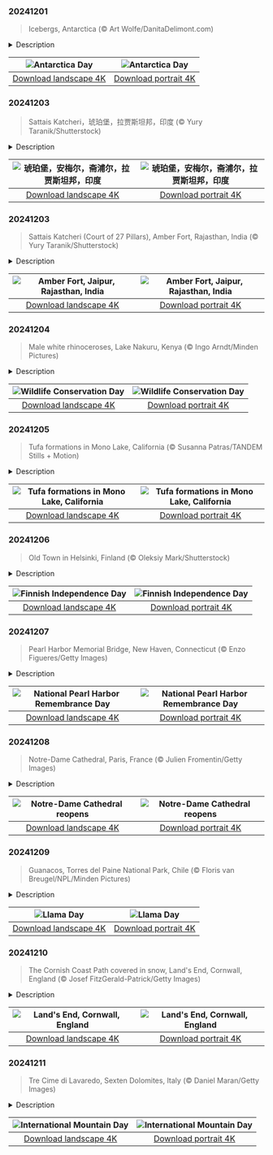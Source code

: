 

### 20241201

> Icebergs, Antarctica (© Art Wolfe/DanitaDelimont.com)

<details>
<summary>Description</summary>

> Today, Antarctica Day shines a spotlight on one of the world's most remarkable international agreements—the Antarctic Treaty. Signed in 1959 by 12 nations, this treaty designated the entire continent as a demilitarized zone, with a special focus on promoting scientific research and collaboration.. This day honors the spirit of global cooperation, reminding us of the collective responsibility to protect the planet's last great wilderness.
> 
> The name 'Antarctica' is derived from the ancient Greek word 'antarktikos,' meaning opposite the Arctic. The concept of an 'Antarctic region' was first mentioned by Greek philosopher Aristotle around 350 BCE. Despite this early reference, it wasn't until the 19th century that humans actually laid eyes on Antarctica. It is the coldest, driest, and windiest of the Earth's continents, with temperatures plunging as low as -112 degrees Fahrenheit. Vast ice sheets and glaciers found here hold about 70% of the world's fresh water. The waters are dotted with icebergs, as seen in today's image, which drift across the Southern Ocean and gradually melt over time. Species like Emperor and Adélie penguins, along with seals, mites, roundworms, and moss piglets, have made this icy habitat their permanent home.
> 
> 

</details>

| ![Antarctica Day](https://cn.bing.com/th?id=OHR.IcebergsAntarctica_EN-US6829804691_UHD.jpg&pid=hp&w=400&h=224&rs=1&c=4) | ![Antarctica Day](https://cn.bing.com/th?id=OHR.IcebergsAntarctica_EN-US6829804691_1080x1920.jpg&pid=hp&w=155&h=315&rs=1&c=4) |
|:---------:|:---------:|
| [Download landscape 4K](https://cn.bing.com/th?id=OHR.IcebergsAntarctica_EN-US6829804691_UHD.jpg) | [Download portrait 4K](https://cn.bing.com/th?id=OHR.IcebergsAntarctica_EN-US6829804691_1080x1920.jpg) |

### 20241203

> Sattais Katcheri，琥珀堡，拉贾斯坦邦，印度 (© Yury Taranik/Shutterstock)

<details>
<summary>Description</summary>

> 漫步在印度拉贾斯坦邦斋浦尔地区的街道上，你会被宏伟的宫殿和高耸的堡垒所吸引，它们塑造了该地区的景观。其中最引人注目的是琥珀堡，它坐落在距离斋浦尔主城约7英里的一座小山上。在这座堡垒华丽的城墙内有一个名为“Sattais Katcheri”的建筑，意思是“27根柱子的宫廷”，这就是今天图片中的建筑。琥珀堡建于1592年，曾是该地区统治者的居所。琥珀堡以其独特的印度神庙、拉杰普特和莫卧儿建筑风格而闻名，由淡黄色和粉红色砂岩以及白色大理石建成。这座杰作共分四层，每层都有自己的庭院。每晚的灯光音响秀将城堡的魅力展现得淋漓尽致。作为联合国教科文组织认定的世界遗产，琥珀堡可以让游客尽情探索其丰富的历史和皇家风范。
> 
> 
> 
> 

</details>

| ![琥珀堡，安梅尔，斋浦尔，拉贾斯坦邦，印度](https://cn.bing.com/th?id=OHR.JaipurFort_ZH-CN3891828158_UHD.jpg&pid=hp&w=400&h=224&rs=1&c=4) | ![琥珀堡，安梅尔，斋浦尔，拉贾斯坦邦，印度](https://cn.bing.com/th?id=OHR.JaipurFort_ZH-CN3891828158_1080x1920.jpg&pid=hp&w=155&h=315&rs=1&c=4) |
|:---------:|:---------:|
| [Download landscape 4K](https://cn.bing.com/th?id=OHR.JaipurFort_ZH-CN3891828158_UHD.jpg) | [Download portrait 4K](https://cn.bing.com/th?id=OHR.JaipurFort_ZH-CN3891828158_1080x1920.jpg) |

### 20241203

> Sattais Katcheri (Court of 27 Pillars), Amber Fort, Rajasthan, India (© Yury Taranik/Shutterstock)

<details>
<summary>Description</summary>

> Grand palaces and towering forts shape the landscape of the Indian state of Rajasthan. Among the most prominent is Amber Fort, also known as Amer Fort or Amber Palace, which is perched on a small hill about 7 miles from the main city of Jaipur. Within its regal walls lies the Sattais Katcheri, which means 'court of 27 pillars,' featured in today's image. Amber Fort was built in 1592 and it served as the residence of the maharajas, or rulers, of the area. Famous for its unique blend of Hindu, Rajput, and Mughal architectural styles, it is constructed from pale yellow and pink sandstone alongside white marble. This masterpiece is spread across four levels, each with its own courtyard. Part of the wider Hill Forts of Rajasthan UNESCO World Heritage Site, Amber Fort invites visitors to explore a rich blend of history and royalty.
> 
> 
> 
> 

</details>

| ![Amber Fort, Jaipur, Rajasthan, India](https://cn.bing.com/th?id=OHR.JaipurFort_EN-US7275752190_UHD.jpg&pid=hp&w=400&h=224&rs=1&c=4) | ![Amber Fort, Jaipur, Rajasthan, India](https://cn.bing.com/th?id=OHR.JaipurFort_EN-US7275752190_1080x1920.jpg&pid=hp&w=155&h=315&rs=1&c=4) |
|:---------:|:---------:|
| [Download landscape 4K](https://cn.bing.com/th?id=OHR.JaipurFort_EN-US7275752190_UHD.jpg) | [Download portrait 4K](https://cn.bing.com/th?id=OHR.JaipurFort_EN-US7275752190_1080x1920.jpg) |

### 20241204

> Male white rhinoceroses, Lake Nakuru, Kenya (© Ingo Arndt/Minden Pictures)

<details>
<summary>Description</summary>

> It's Wildlife Conservation Day—an important reminder to celebrate and defend our planet's incredible biodiversity. Many species face extinction, including African forest elephants, Cross River gorillas, and Yangtze finless porpoises. Since its launch in 2012, this special day has highlighted illegal wildlife trade and other threats that animals face. It also draws attention to the need for stronger long-term solutions.
> 
> The journey of the white rhinoceros, featured in today's image, illustrates the importance of conservation efforts. They have two subspecies: the near-threatened southern white rhinoceros and the critically endangered northern white rhinoceros. In the late 19th century, the southern white rhino, found in South Africa, Namibia, Zimbabwe, and Kenya, was on the brink of extinction due to relentless poaching for their horns. But thanks to more than a century of dedicated management, their numbers have bounced back significantly. Unfortunately, the northern white rhino is in a precarious situation, with only two left—a mother and daughter. They're now under protection at Kenya's Ol Pejeta Conservancy.
> 
> 

</details>

| ![Wildlife Conservation Day](https://cn.bing.com/th?id=OHR.RhinosKenya_EN-US7514650014_UHD.jpg&pid=hp&w=400&h=224&rs=1&c=4) | ![Wildlife Conservation Day](https://cn.bing.com/th?id=OHR.RhinosKenya_EN-US7514650014_1080x1920.jpg&pid=hp&w=155&h=315&rs=1&c=4) |
|:---------:|:---------:|
| [Download landscape 4K](https://cn.bing.com/th?id=OHR.RhinosKenya_EN-US7514650014_UHD.jpg) | [Download portrait 4K](https://cn.bing.com/th?id=OHR.RhinosKenya_EN-US7514650014_1080x1920.jpg) |

### 20241205

> Tufa formations in Mono Lake, California (© Susanna Patras/TANDEM Stills + Motion)

<details>
<summary>Description</summary>

> Shaped by the slow passage of time, tufa—a type of porous limestone—emerges as one of nature's most spectacular formations. While these towers can be found in many places, today's image shows some at Mono Lake in Mono County, California. These structures develop when calcium-rich fresh water, flowing into the lake from several creeks and streams, mixes with the lake's alkaline water. Over centuries, this interaction caused calcium carbonate to build up, forming tufa spires above the lake's surface. To preserve the tufa towers, the Mono Lake Tufa State Natural Reserve was established in 1981.
> 
> Mono Lake is a fascinating desert lake with hypersaline and alkaline waters and no natural outlet. It supports a thriving ecosystem teeming with billions of brine shrimp and alkali flies. These tiny creatures are essential snacks for a variety of migratory birds, like California gulls and eared grebes. As a food source, Mono Lake is a critical pit stop along the Pacific Flyway, a major migration route for birds journeying from Alaska all the way south to Patagonia.
> 
> 

</details>

| ![Tufa formations in Mono Lake, California](https://cn.bing.com/th?id=OHR.MonoTufa_EN-US7607210506_UHD.jpg&pid=hp&w=400&h=224&rs=1&c=4) | ![Tufa formations in Mono Lake, California](https://cn.bing.com/th?id=OHR.MonoTufa_EN-US7607210506_1080x1920.jpg&pid=hp&w=155&h=315&rs=1&c=4) |
|:---------:|:---------:|
| [Download landscape 4K](https://cn.bing.com/th?id=OHR.MonoTufa_EN-US7607210506_UHD.jpg) | [Download portrait 4K](https://cn.bing.com/th?id=OHR.MonoTufa_EN-US7607210506_1080x1920.jpg) |

### 20241206

> Old Town in Helsinki, Finland (© Oleksiy Mark/Shutterstock)

<details>
<summary>Description</summary>

> Happy Independence Day, Finland! On this day in 1917, the Nordic nation declared its independence from Russia. Finland had been a grand duchy of the Russian Empire since 1809, and it was part of the Swedish Empire for the previous 600 years. However, during the Russian revolutions of 1917, Finnish nationalists saw their chance to establish an independent nation. After several months of negotiations, Finland declared independence on December 6.
> 
> Independence Day celebrations officially begin when the Finnish flag is raised on Tähtitorninmäki (Observatory Hill) in Helsinki. People across the country place two blue-and-white candles in their windows, a tradition dating back to the 19th century when two candles were a symbol of Finnish nationalism. In university towns, students take to the streets for torchlit processions. The day's celebrations culminate at the Presidential Palace in Helsinki. It's here that Linnan juhlat (the Castle Ball) takes place. This special gala is broadcast live and watched by millions across the country.
> 
> 

</details>

| ![Finnish Independence Day](https://cn.bing.com/th?id=OHR.HelsinkiDusk_EN-US7738977648_UHD.jpg&pid=hp&w=400&h=224&rs=1&c=4) | ![Finnish Independence Day](https://cn.bing.com/th?id=OHR.HelsinkiDusk_EN-US7738977648_1080x1920.jpg&pid=hp&w=155&h=315&rs=1&c=4) |
|:---------:|:---------:|
| [Download landscape 4K](https://cn.bing.com/th?id=OHR.HelsinkiDusk_EN-US7738977648_UHD.jpg) | [Download portrait 4K](https://cn.bing.com/th?id=OHR.HelsinkiDusk_EN-US7738977648_1080x1920.jpg) |

### 20241207

> Pearl Harbor Memorial Bridge, New Haven, Connecticut (© Enzo Figueres/Getty Images)

<details>
<summary>Description</summary>

> Today, the country remembers 'a date which will live in infamy.' President Franklin D. Roosevelt spoke these words to Congress in 1941, the day after Japan's attack on the Pearl Harbor naval base in Oahu, Hawaii. The destruction inflicted on the US Pacific Fleet is one of military history's most devastating surprise attacks. More than 3,500 US servicepeople were killed or wounded, and eight battleships were destroyed or damaged in less than two hours. Following Roosevelt's speech came a declaration of war and the entrance of the US into World War II. Congress named December 7 National Pearl Harbor Remembrance Day in 1994.
> 
> The Pearl Harbor National Memorial holds an annual observance, but other places have also commemorated the event. Today's image is of the Pearl Harbor Memorial Bridge in New Haven, Connecticut. Locally known as the Q Bridge, it carries the I-95 over the mouth of the Quinnipiac River. In 1995, this innovative bridge replaced an older one and was renamed. With cannons of light that shoot up to the sky and a red, white, and blue lighting scheme on patriotic holidays, the Q Bridge is a poignant reminder of a dark chapter in the nation's history.
> 
> 

</details>

| ![National Pearl Harbor Remembrance Day](https://cn.bing.com/th?id=OHR.NewHavenBridge_EN-US7922266620_UHD.jpg&pid=hp&w=400&h=224&rs=1&c=4) | ![National Pearl Harbor Remembrance Day](https://cn.bing.com/th?id=OHR.NewHavenBridge_EN-US7922266620_1080x1920.jpg&pid=hp&w=155&h=315&rs=1&c=4) |
|:---------:|:---------:|
| [Download landscape 4K](https://cn.bing.com/th?id=OHR.NewHavenBridge_EN-US7922266620_UHD.jpg) | [Download portrait 4K](https://cn.bing.com/th?id=OHR.NewHavenBridge_EN-US7922266620_1080x1920.jpg) |

### 20241208

> Notre-Dame Cathedral, Paris, France (© Julien Fromentin/Getty Images)

<details>
<summary>Description</summary>

> In the heart of Paris stands one of the city's most enduring icons: Notre-Dame Cathedral. Built between the 12th and 13th centuries on the Île de la Cité—an island in the Seine—Notre-Dame has witnessed centuries of French history, from the Hundred Years' War to the French Revolution, and beyond. Although it was chosen by Napoleon as the site of his coronation as emperor in 1804, by the early 19th century, the cathedral was in a state of disrepair. However, one novel changed its fortunes: 'The Hunchback of Notre-Dame' by Victor Hugo, published in 1831. The popularity of this book helped encourage a restoration project that renewed the cathedral's former beauty.
> 
> In April 2019, tragedy struck—a fire broke out in the roof space of Notre-Dame. By the time the blaze was extinguished, the cathedral's wooden spire had been destroyed, along with most of the roof, and there was extensive damage to the tops of the building's walls. Reconstruction efforts have been underway over the last five years , and today, Notre-Dame will reopen to the public. Finally, visitors will once again be able to marvel at the medieval majesty of this beautiful cathedral.
> 
> 

</details>

| ![Notre-Dame Cathedral reopens](https://cn.bing.com/th?id=OHR.ReopeningNotreDame_EN-US8084146311_UHD.jpg&pid=hp&w=400&h=224&rs=1&c=4) | ![Notre-Dame Cathedral reopens](https://cn.bing.com/th?id=OHR.ReopeningNotreDame_EN-US8084146311_1080x1920.jpg&pid=hp&w=155&h=315&rs=1&c=4) |
|:---------:|:---------:|
| [Download landscape 4K](https://cn.bing.com/th?id=OHR.ReopeningNotreDame_EN-US8084146311_UHD.jpg) | [Download portrait 4K](https://cn.bing.com/th?id=OHR.ReopeningNotreDame_EN-US8084146311_1080x1920.jpg) |

### 20241209

> Guanacos, Torres del Paine National Park, Chile (© Floris van Breugel/NPL/Minden Pictures)

<details>
<summary>Description</summary>

> Prick up your ears and crane your neck—it's National Llama Day. Part of a family that includes camels, alpacas, and guanacos, llamas have long been domesticated in South America because of their hardiness and ability to thrive on the bleak vegetation in the mountains and plateaus of the Andes. At up to 6 feet tall and weighing up to 400 pounds, they were used primarily as pack animals for about 6,500 years. They were also bred as a source of food, hides, tallow for candles, dung for fuel, and fabric. While inferior to alpaca and guanaco wool, llama fleece is soft, warm, durable, and fairly lightweight. It's used for clothing, rugs, and rope.
> 
> Unlike their wild guanaco cousins, seen in today's image in Torres del Paine National Park, Chile, llamas have been popular on farms across the US since the 1980s. Llamas are surprisingly clean, smart, and loyal companions that can even be trained as therapy animals. Their gentle nature has made them popular at petting zoos and farms, and unlike their camel cousins, they rarely spit at humans. They're also good guard animals that will charge at predators and scream at intruders. With a population of almost 30,000 in the country, Americans have clearly fallen in love with llamas.
> 
> 

</details>

| ![Llama Day](https://cn.bing.com/th?id=OHR.GuanacosChile_EN-US8209106662_UHD.jpg&pid=hp&w=400&h=224&rs=1&c=4) | ![Llama Day](https://cn.bing.com/th?id=OHR.GuanacosChile_EN-US8209106662_1080x1920.jpg&pid=hp&w=155&h=315&rs=1&c=4) |
|:---------:|:---------:|
| [Download landscape 4K](https://cn.bing.com/th?id=OHR.GuanacosChile_EN-US8209106662_UHD.jpg) | [Download portrait 4K](https://cn.bing.com/th?id=OHR.GuanacosChile_EN-US8209106662_1080x1920.jpg) |

### 20241210

> The Cornish Coast Path covered in snow, Land's End, Cornwall, England (© Josef FitzGerald-Patrick/Getty Images)

<details>
<summary>Description</summary>

> Windswept cliffs, rugged beauty, and dramatic ocean views—welcome to Land's End in Cornwall, England. Since ancient Greek times, when it was known as 'Belerion' or 'Place of the Sun,' or in Arthurian legends about the lost land of Lyonesse, Land's End has always been a place of fascination. Land's End is the most southwestern point on mainland Britain. It's often the starting point or end of charity races that run the length of the island of Great Britain from Land's End to John o'Groats at Britain's northeastern tip.
> 
> The first thing you'll notice about Land's End is the cliffs towering above the crashing waves. The sea carved these granite walls over millennia, creating one of the most striking coastlines in the United Kingdom. These cliffs are part of the South West Coast Path, a 630-mile trail popular among hikers that runs from Minehead in Somerset to Poole in Dorset. The Cornish Coastal Path, featured in today's image, is a section of this trail, and snow here is a rare occurrence because of Cornwall's mild coastal climate and proximity to the Atlantic Ocean. So, whether you're here to hike, relax, or just stand at the frozen edge, Land's End is a memorable cliffhanger.
> 
> 

</details>

| ![Land's End, Cornwall, England](https://cn.bing.com/th?id=OHR.CornwallSnow_EN-US8476437458_UHD.jpg&pid=hp&w=400&h=224&rs=1&c=4) | ![Land's End, Cornwall, England](https://cn.bing.com/th?id=OHR.CornwallSnow_EN-US8476437458_1080x1920.jpg&pid=hp&w=155&h=315&rs=1&c=4) |
|:---------:|:---------:|
| [Download landscape 4K](https://cn.bing.com/th?id=OHR.CornwallSnow_EN-US8476437458_UHD.jpg) | [Download portrait 4K](https://cn.bing.com/th?id=OHR.CornwallSnow_EN-US8476437458_1080x1920.jpg) |

### 20241211

> Tre Cime di Lavaredo, Sexten Dolomites, Italy (© Daniel Maran/Getty Images)

<details>
<summary>Description</summary>

> Today, we celebrate International Mountain Day, an event to honor the towering giants of our planet. Among them are the Tre Cime di Lavaredo, or the 'Three Peaks of Lavaredo,' seen on the right in today's image. A part of the Sexten Dolomites in northeastern Italy, they're one of the most famous mountain groups in the Alps. These three peaks—Cima Grande, Cima Ovest, and Cima Piccola—are a UNESCO World Heritage Site that captivates adventurers and nature lovers alike. During World War I, the front line between Italy and Austria-Hungary cut through the peaks, leaving the area with many remnants of the conflict, such as fortifications, trenches, tunnels, and commemorative plaques.
> 
> International Mountain Day promotes sustainable mountain development and the preservation of these landscapes. Mountains are not only home to thousands of species of land animals and plants, but also to 15% of the world's human population. Because of climate change and overexploitation, the fragile ecosystems that mountains support—and the time we have to protect them—are slipping away faster than we think. Sometimes, even the mightiest peaks can't hold out forever.
> 
> 

</details>

| ![International Mountain Day](https://cn.bing.com/th?id=OHR.DolomitesSky_EN-US8624061239_UHD.jpg&pid=hp&w=400&h=224&rs=1&c=4) | ![International Mountain Day](https://cn.bing.com/th?id=OHR.DolomitesSky_EN-US8624061239_1080x1920.jpg&pid=hp&w=155&h=315&rs=1&c=4) |
|:---------:|:---------:|
| [Download landscape 4K](https://cn.bing.com/th?id=OHR.DolomitesSky_EN-US8624061239_UHD.jpg) | [Download portrait 4K](https://cn.bing.com/th?id=OHR.DolomitesSky_EN-US8624061239_1080x1920.jpg) |